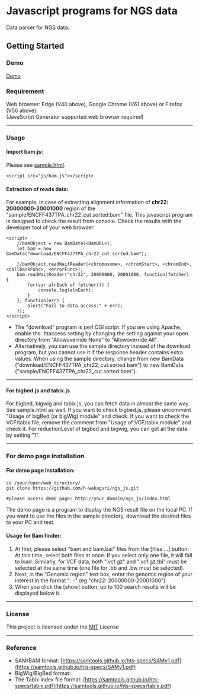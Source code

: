 Javascript programs for NGS data
====

Data parser for NGS data.

## Getting Started

### Demo

[Demo](https://mession.ddo.jp/~wakaguri/ngs_js/)   

### Requirement

Web browser: Edge (V40 above), Google Chrome (V61 above) or Firefox (V56 above).  
(JavaScript Generator supported web browser required)

---
### Usage
####  Import bam.js:
Please see [sample.html](sample.html).

    <script src="js/bam.js"></script>
 
#### Extraction of reads data:
For example, in case of extracting alignment information of **chr22: 20000000-20001000** region of the "sample/ENCFF437TPA_chr22_cut.sorted.bam" file. This javascript program is designed to check the result from console. Check the results with the developer tool of your web browser.


	<script>
		//bamObject = new BamData(<BamURL>);
		let bam = new BamData("download/ENCFF437TPA_chr22_cut.sorted.bam");
		
		//bamObject.readWaitReader(<chromosome>, <chromStart>, <chromEnd>, <callbackFunc>, <errorFunc>);
		bam.readWaitReader("chr22", 20000000, 20001000, function(fetcher) {
		    for(var alnEach of fetcher()) {
			    console.log(alnEach);
		    }
		}, function(err) {
		    alert("Fail to data access:" + err);
		});
	</script>
* The "download" program is perl CGI script. If you are using Apache, enable the .htaccess setting by changing the setting against your open directory from "Allowoverride None" to "Allowoverride All". 
* Alternatively, you can use the sample directory instead of the download program, but you cannot use it if the response header contains extra values. When using the sample directory, change from new BamData ("download/ENCFF437TPA_chr22_cut.sorted.bam") to new BamData ("sample/ENCFF437TPA_chr22_cut.sorted.bam").

---
#### For bigbed.js and tabix.js
For bigbed, bigwig and tabix.js, you can fetch data in almost the same way. See sample.html as well. If you want to check bigbed.js, please uncomment "Usage of bigBed (or bigWig) module" and check. If you want to check the VCF/tabix file, remove the comment from "Usage of VCF/tabix module" and check it. For reductionLevel of bigbed and bigwig, you can get all the data by setting "1".

---
### For demo page installation
#### For demo page installation:

    cd /your/open/web_directory/
    git clone https://github.com/h-wakaguri/ngs_js.git
    
    #please access demo page: http://your_domain/ngs_js/index.html

The demo page is a program to display the NGS result file on the local PC.
If you want to use the files in the sample directory, download the desired files to your PC and test.

#### Usage for Bam finder:
1.  At first, please select "bam and bam.bai" files from the [files ...] button. At this time, select both files at once. If you select only one file, it will fail to load. Similarly, for VCF data, both ".vcf.gz" and ".vcf.gz.tbi" must be selected at the same time (one file for .bb and .bw must be selected).
2. Next, in the "Genomic region" text box, enter the genomic region of your interest in the format "<chrom>: <start>-<end>" (eg "chr22: 20000000-20001000").
3. When you click the [show] button, up to 100 search results will be displayed below it.

---
### License

This project is licensed under the [MIT](https://raw.githubusercontent.com/b4b4r07/dotfiles/master/doc/LICENSE-MIT.txt) License

---
### Reference
- SAM/BAM format: [https://samtools.github.io/hts-specs/SAMv1.pdf](https://samtools.github.io/hts-specs/SAMv1.pdf)
- BigWig/BigBed format: 
- The Tabix index file format: [https://samtools.github.io/hts-specs/tabix.pdf](https://samtools.github.io/hts-specs/tabix.pdf)

